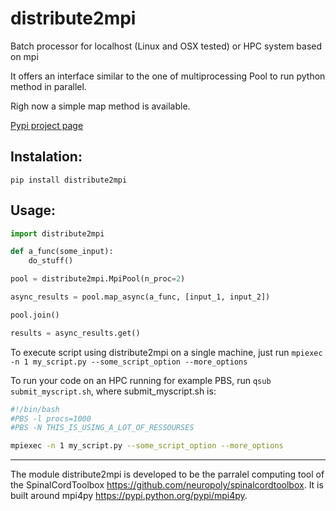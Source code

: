 # distribute2mpi
Batch processor for localhost (Linux and OSX tested) or HPC system based on mpi

It offers an interface similar to the one of multiprocessing Pool to run python method in parallel. 

Righ now a simple map method is available. 

[Pypi project page](https://pypi.python.org/pypi/distribute2mpi)

## Instalation:
`pip install distribute2mpi`


## Usage:
```python
import distribute2mpi

def a_func(some_input):
    do_stuff()

pool = distribute2mpi.MpiPool(n_proc=2)

async_results = pool.map_async(a_func, [input_1, input_2])

pool.join()

results = async_results.get()

```

To execute script using distribute2mpi on a single machine, just run `mpiexec -n 1 my_script.py --some_script_option --more_options`

To run your code on an HPC running for example PBS, run `qsub submit_myscript.sh`, where submit_myscript.sh is:

```bash
#!/bin/bash
#PBS -l procs=1000 
#PBS -N THIS_IS_USING_A_LOT_OF_RESSOURSES

mpiexec -n 1 my_script.py --some_script_option --more_options
```


--------------------------------------------
The module distribute2mpi is developed to be the parralel computing tool of the SpinalCordToolbox https://github.com/neuropoly/spinalcordtoolbox. 
It is built around mpi4py https://pypi.python.org/pypi/mpi4py.  
